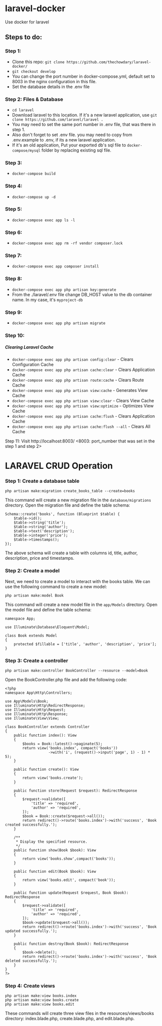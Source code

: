 # laravel-docker
Use docker for laravel

## Steps to do:

### Step 1: 
- Clone this repo: ```git clone https://github.com/thechowdary/laravel-docker/```
- `git checkout develop`
- You can change the port number in docker-compose.yml, default set to 8003 in the nginx configuration in this file.
- Set the database details in the .env file

### Step 2: Files & Database
- `cd laravel`
- Download laravel to this location. If it's a new laravel application, use `git clone https://github.com/laravel/laravel .`
- You may need to set the same port number in .env file, that was there in step 1.
- Also don't forget to set .env file. you may need to copy from .env.example to .env, if its a new laravel application.
- If it's an old application, Put your exported db's sql file to `docker-compose/mysql` folder by replacing existing sql file.

### Step 3: 
- `docker-compose build`

### Step 4: 
- `docker-compose up -d`

### Step 5: 
- `docker-compose exec app ls -l`

### Step 6: 
- `docker-compose exec app rm -rf vendor composer.lock`

### Step 7: 
- `docker-compose exec app composer install`

### Step 8: 
- `docker-compose exec app php artisan key:generate`
- From the ./laravel/.env file change DB_HOST value to the db container name. In my case, it's `myproject-db`

### Step 9: 
- `docker-compose exec app php artisan migrate`

### Step 10: 
##### Clearing Laravel Cache 
- `docker-compose exec app php artisan config:clear` - Clears Configuration Cache
- `docker-compose exec app php artisan cache:clear` - Clears Application Cache
- `docker-compose exec app php artisan route:cache` - Clears Route Cache
- `docker-compose exec app php artisan view:cache` - Generates View Cache
- `docker-compose exec app php artisan view:clear` - Clears View Cache
- `docker-compose exec app php artisan view:optimize` - Optimizes View Cache
- `docker-compose exec app php artisan cache:flush` - Clears Application Cache 
- `docker-compose exec app php artisan cache:flush --all` - Clears All Cache

Step 11: Visit http://localhost:8003/ <8003: port_number that was set in the step 1 and step 2>

# LARAVEL CRUD Operation

### Step 1: Create a database table

`php artisan make:migration create_books_table --create=books`

This command will create a new migration file in the `database/migrations` directory. Open the migration file and define the table schema:

```
Schema::create('books', function (Blueprint $table) {
    $table->id();
    $table->string('title');
    $table->string('author');
    $table->text('description');
    $table->integer('price');
    $table->timestamps();
});
```

The above schema will create a table with columns id, title, author, description, price and timestamps.

### Step 2: Create a model

Next, we need to create a model to interact with the books table. We can use the following command to create a new model:

`php artisan make:model Book`

This command will create a new model file in the `app/Models` directory. Open the model file and define the table schema:

```
namespace App;

use Illuminate\Database\Eloquent\Model;

class Book extends Model
{
    protected $fillable = ['title', 'author', 'description', 'price'];
}
```

### Step 3: Create a controller

`php artisan make:controller BookController --resource --model=Book`

Open the BookController.php file and add the following code:

```
<?php
namespace App\Http\Controllers;

use App\Models\Book;
use Illuminate\Http\RedirectResponse;
use Illuminate\Http\Request;
use Illuminate\Http\Response;
use Illuminate\View\View;

class BookController extends Controller
{
    public function index(): View
    {
        $books = Book::latest()->paginate(5);
        return view('books.index', compact('books'))
                    ->with('i', (request()->input('page', 1) - 1) * 5);
    }

    public function create(): View
    {
        return view('books.create');
    }

    public function store(Request $request): RedirectResponse
    {
        $request->validate([
            'title' => 'required',
            'author' => 'required',
        ]);
        $book = Book::create($request->all());
        return redirect()->route('books.index')->with('success', 'Book created successfully.');
    }
    
    /**
     * Display the specified resource.
     */
    public function show(Book $book): View
    {
        return view('books.show',compact('books'));
    }

    public function edit(Book $book): View
    {
        return view('books.edit', compact('book'));
    }

    public function update(Request $request, Book $book): RedirectResponse
    {
        $request->validate([
            'title' => 'required',
            'author' => 'required',
        ]);
        $book->update($request->all());
        return redirect()->route('books.index')->with('success', 'Book updated successfully.');
    }

    public function destroy(Book $book): RedirectResponse
    {
        $book->delete();
        return redirect()->route('books.index')->with('success', 'Book deleted successfully.');
    }
}
?>
```

### Step 4: Create views

```
php artisan make:view books.index
php artisan make:view books.create
php artisan make:view books.edit
```
These commands will create three view files in the resources/views/books directory: index.blade.php, create.blade.php, and edit.blade.php.
